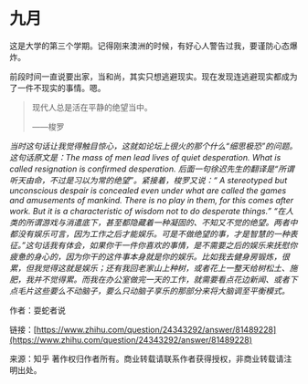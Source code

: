 # 九月

这是大学的第三个学期。记得刚来澳洲的时候，有好心人警告过我，要谨防心态爆炸。

前段时间一直说要出家，当和尚，其实只想逃避现实。现在发现连逃避现实都成为了一件不现实的事情。嗯。

> 现代人总是活在平静的绝望当中。
>
> ——梭罗

_当时这句话让我觉得触目惊心，这就如论坛上很火的那个什么“细思极恐”的问题。这句话原文是：The mass of men lead lives of quiet desperation. What is called resignation is confirmed desperation. 后面一句徐迟先生的翻译是“所谓听天由命，不过是习以为常的绝望”。紧接着，梭罗又说：“ A stereotyped but unconscious despair is concealed even under what are called the games and amusements of mankind. There is no play in them, for this comes after work. But it is a characteristic of wisdom not to do desperate things.” “在人类的所谓游戏与消遣底下，甚至都隐藏着一种凝固的、不知又不觉的绝望。两者中都没有娱乐可言，因为工作之后才能娱乐。可是不做绝望的事，才是智慧的一种表征。”这句话我有体会，如果你干一件你喜欢的事情，是不需要之后的娱乐来抚慰你疲惫的身心的，因为你干的这件事本身就是你的娱乐。比如我去健身房锻炼，很累，但我觉得这就是娱乐；还有我回老家山上种树，或者花上一整天给树松土、施肥，我并不觉得累。而我在办公室做完一天的工作，就需要看点花边新闻、或者下点毛片这些要么不动脑子，要么只动脑子享乐的那部分来将大脑调至平衡模式。_

作者：耍蛇者说 

链接：[https://www.zhihu.com/question/24343292/answer/81489228](https://www.zhihu.com/question/24343292/answer/81489228) 

来源：知乎 著作权归作者所有。商业转载请联系作者获得授权，非商业转载请注明出处。

